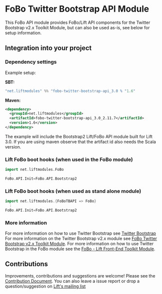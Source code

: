 # FoBo Twitter Bootstrap API Module

This FoBo API module provides FoBo/Lift API components for the Twitter Bootstrap v2.x Toolkit Module, 
but can also be used as-is, see below for setup information.
 
## Integration into your project 

### Dependency settings 

Example setup:

**SBT:**
```scala
"net.liftmodules" %% "fobo-twitter-bootstrap-api_3.0 % "1.6"
```    
**Maven:**
```xml
<dependency>
  <groupId>net.liftmodules</groupId>
  <artifactId>fobo-twitter-bootstrap-api_3.0_2.11.7</artifactId>
  <version>1.6</version>
</dependency>
``` 
The example will include the Bootstrap2 Lift/FoBo API module built for Lift 3.0. 
If you are using maven observe that the artifact id also needs the Scala version.

### Lift FoBo boot hooks (when used in the FoBo module)
```scala
import net.liftmodules.FoBo 
  :
FoBo.API.Init=FoBo.API.Bootstrap2 
```
### Lift FoBo boot hooks (when used as stand alone module)
```scala
import net.liftmodules.{FoBoTBAPI => FoBo} 
  :
FoBo.API.Init=FoBo.API.Bootstrap2 
```
### More information

For more information on how to use Twitter Bootstrap see [Twitter Bootstrap](http://twitter.github.com/bootstrap/)
For more information on the Twitter Bootstrap v2.x module see [FoBo Twitter Bootstrap v2.x Toolkit Module](https://github.com/karma4u101/Bootstrap/Bootstrap2/Twitter-Bootstrap).
For more information on how to use Twitter Bootstrap in the FoBo module see the [FoBo - Lift Front-End Toolkit Module](https://github.com/karma4u101/FoBo).

## Contributions

Improvements, contributions and suggestions are welcome! Please see the [Contribution Document](https://github.com/karma4u101/FoBo/blob/master/CONTRIBUTING.md). You can also leave a issue report or drop a question/suggestion on [Lift's mailing list](http://groups.google.com/group/liftweb/) 

